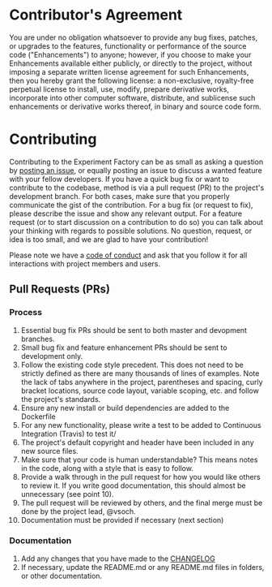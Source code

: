# Contributor's Agreement

You are under no obligation whatsoever to provide any bug fixes, patches,
or upgrades to the features, functionality or performance of the source
code ("Enhancements") to anyone; however, if you choose to make your
Enhancements available either publicly, or directly to the project,
without imposing a separate written license agreement for such
Enhancements, then you hereby grant the following license: a non-exclusive,
royalty-free perpetual license to install, use, modify, prepare derivative
works, incorporate into other computer software, distribute, and sublicense
such enhancements or derivative works thereof, in binary and source code
form.

# Contributing

Contributing to the Experiment Factory can be as small as asking a question by
[posting an issue](https://www.github.com/vsoch/containershare-python/issues), or
equally posting an issue to discuss a wanted feature with your fellow
developers. If you have a quick bug fix or want to contribute to the codebase,
method is via a pull request (PR) to the project's development branch. For both
cases, make sure that you properly communicate the gist of the contribution.
For a bug fix (or request to fix), please describe the issue and show
any relevant output. For a feature request (or to start discussion on a 
contribution to do so) you can talk about your thinking with regards to
possible solutions. No question, request, or idea is too small, and we are glad
to have your contribution! 

Please note we have a [code of conduct](CODE_OF_CONDUCT.md) and ask that you
follow it for all interactions with project members and users.

## Pull Requests (PRs)

### Process
1. Essential bug fix PRs should be sent to both master and devopment branches.
2. Small bug fix and feature enhancement PRs should be sent to development only.
3. Follow the existing code style precedent. This does not need to be strictly
   defined as there are many thousands of lines of examples. Note the lack
   of tabs anywhere in the project, parentheses and spacing, curly bracket
   locations, source code layout, variable scoping, etc. and follow the
   project's standards.
4. Ensure any new install or build dependencies are added to the Dockerfile
5. For any new functionality, please write a test to be added to Continuous
   Integration (Travis) to test it/
6. The project's default copyright and header have been included in any new
   source files.
7. Make sure that your code is human understandable? This means notes in the
   code, along with a style that is easy to follow. 
8. Provide a walk through in the pull request for how you would like others
   to review it. If you write good documentation, this should almost be
   unnecessary (see point 10).
9. The pull request will be reviewed by others, and the final merge must be
   done by the project lead, @vsoch.
10. Documentation must be provided if necessary (next section)


### Documentation

1. Add any changes that you have made to the [CHANGELOG](../CHANGELOG.md)
2. If necessary, update the README.md or any README.md files in folders, or other
   documentation.
